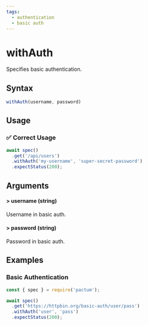 ```yaml
---
tags:
  - authentication
  - basic auth
---
```


# withAuth

Specifies basic authentication.

## Syntax

```js
withAuth(username, password)
```

## Usage

### ✅  Correct Usage

```js 
await spec()
  .get('/api/users')
  .withAuth('my-username', 'super-secret-password')
  .expectStatus(200);
```

## Arguments

#### > username (string)

Username in basic auth.

#### > password (string)

Password in basic auth.

## Examples

### Basic Authentication

```js
const { spec } = require('pactum');

await spec()
  .get('https://httpbin.org/basic-auth/user/pass')
  .withAuth('user', 'pass')
  .expectStatus(200);
```